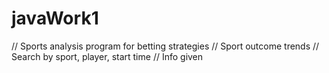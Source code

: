 # javaWork1
// Sports analysis program for betting strategies
// Sport outcome trends
// Search by sport, player, start time
// Info given

